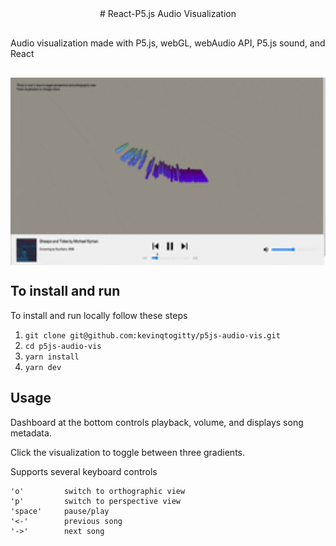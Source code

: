 <div style="display: flex; flex-direction: column; row-gap: 1rem; align-items: center; justify-content: space-evenly">
# React-P5.js Audio Visualization

Audio visualization made with P5.js, webGL, webAudio API, P5.js sound, and React

<img src="./src/assets/gifs/preview.gif"  width="600" height="300">
</div>

## To install and run

To install and run locally follow these steps

1. `git clone git@github.com:kevinqtogitty/p5js-audio-vis.git`
2. `cd p5js-audio-vis`
3. `yarn install`
4. `yarn dev`

## Usage

Dashboard at the bottom controls playback, volume, and displays song metadata.

Click the visualization to toggle between three gradients.

Supports several keyboard controls

```
'o'         switch to orthographic view
'p'         switch to perspective view
'space'     pause/play
'<-'        previous song
'->'        next song
```
